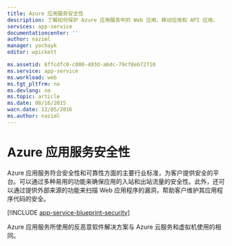 ```yaml
---
title: Azure 应用服务安全性
description: 了解如何保护 Azure 应用服务中的 Web 应用、移动应用和 API 应用。
services: app-service
documentationcenter: ''
author: naziml
manager: yochayk
editor: wpickett

ms.assetid: 6ffcdfc0-c000-493d-a6dc-79cf8eb72710
ms.service: app-service
ms.workload: web
ms.tgt_pltfrm: na
ms.devlang: na
ms.topic: article
ms.date: 08/16/2015
wacn.date: 12/05/2016
ms.author: naziml
---
```


# Azure 应用服务安全性
Azure 应用服务符合安全性和可靠性方面的主要行业标准，为客户提供安全的平台。可以通过多种易用的功能来确保应用的入站和出站流量的安全性。此外，还可以通过提供外部来源的功能来扫描 Web 应用程序的漏洞，帮助客户维护其应用程序代码的安全。

[!INCLUDE [app-service-blueprint-security](../../includes/app-service-blueprint-security.md)]

Azure 应用服务所使用的反恶意软件解决方案与 Azure 云服务和虚拟机使用的相同。

<!---HONumber=Mooncake_1128_2016-->